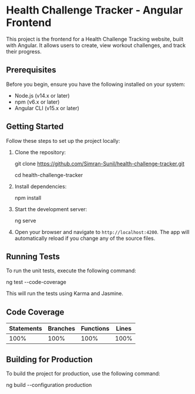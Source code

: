 # Health Challenge Tracker - Angular Frontend

This project is the frontend for a Health Challenge Tracking website, built with Angular. It allows users to create, view workout challenges, and track their progress.

## Prerequisites

Before you begin, ensure you have the following installed on your system:
- Node.js (v14.x or later)
- npm (v6.x or later)
- Angular CLI (v15.x or later)

## Getting Started

Follow these steps to set up the project locally:

1. Clone the repository:
   
   git clone https://github.com/Simran-Sunil/health-challenge-tracker.git

   cd health-challenge-tracker

3. Install dependencies:

   npm install

5. Start the development server:

   ng serve

4. Open your browser and navigate to `http://localhost:4200`. The app will automatically reload if you change any of the source files.

## Running Tests

To run the unit tests, execute the following command:

ng test --code-coverage  

This will run the tests using Karma and Jasmine.

## Code Coverage

| Statements | Branches | Functions | Lines |
|------------|----------|-----------|-------|
| 100%       | 100%     | 100%      | 100%  |

## Building for Production

To build the project for production, use the following command:

ng build --configuration production  
